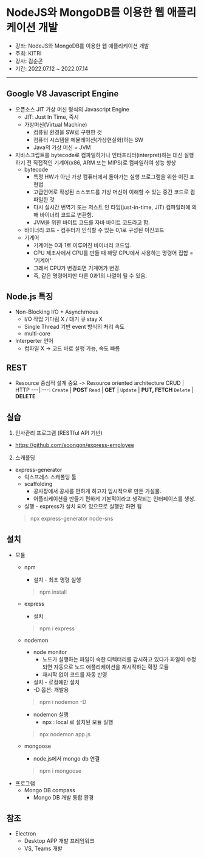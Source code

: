 # NodeJS와 MongoDB를 이용한 웹 애플리케이션 개발
- 강좌: NodeJS와 MongoDB를 이용한 웹 애플리케이션 개발
- 주최: KITRI
- 강사: 김순곤
- 기간: 2022.07.12 ~ 2022.07.14
---
## Google V8 Javascript Engine
- 오픈소스 JIT 가상 머신 형식의 Javascript Engine
    - JIT: Just In Time, 즉시
    - 가상머신(Virtual Machine)
        - 컴퓨팅 환경을 SW로 구현한 것
        - 컴퓨터 시스템을 에뮬레이션(가상현실화)하는 SW
        - Java의 가상 머신 = JVM
- 자바스크립트를 bytecode로 컴파일하거나 인터프리터(interpret)하는 대신 실행하기 전 직접적인 기계어(x86, ARM 또는 MIPS)로 컴파일하여 성능 향상
    - bytecode
        - 특정 HW가 아닌 가상 컴퓨터에서 돌아가는 실행 프로그램을 위한 이진 표현법.
        - 고급언어로 작성된 소스코드를 가상 머신이 이해할 수 있는 중간 코드로 컴파일한 것
        - 다시 실시간 번역기 또는 저스트 인 타임(just-in-time, JIT) 컴파일러에 의해 바이너리 코드로 변환함.
        - JVM을 위한 바이트 코드를 자바 바이트 코드라고 함.
    - 바이너리 코드 - 컴퓨터가 인식할 수 있는 0,1로 구성된 이진코드
    - 기계어
        - 기계어는 0과 1로 이루어진 바이너리 코드임.
        - CPU 제조사에서 CPU를 만들 때 해당 CPU에서 사용하는 명령어 집합 = '기계어'
        - 그래서 CPU가 변경되면 기계어가 변경.
        - 즉, 같은 명령어지만 다른 0과1의 나열이 될 수 있음.

## Node.js 특징
- Non-Blocking I/O + Asynchrnous
    - I/O 작업 기다림 X / 대기 큐 stay X
    - Single Thread 기반 event 방식의 처리 속도
    - multi-core
- Interperter 언어
    - 컴파일 X -> 코드 바로 실행 가능, 속도 빠름

## REST
- Resource 중심적 설계 중요 -> Resource oriented architecture
    CRUD | HTTP
    ---|:---:
    `Create` | **POST**
    `Read` | **GET** |
    `Update` | **PUT, FETCH**
    `Delete` | **DELETE**

## 실습
1. 인사관리 프로그램 (RESTful API 기반)
- https://github.com/soongon/express-employee

2. 스캐폴딩
- express-generator
    - 익스프레스 스캐폴딩 툴
    - scaffolding
        - 공사장에서 공사를 편하게 하고자 임시적으로 만든 가설물.
        - 어플리케이션을 만들기 편하게 기본적이라고 생각되는 인터페이스를 생성.
    - 실행 - express가 설치 되어 있으므로 실행만 하면 됨
    > npx express-generator node-sns


## 설치
- 모듈
    - npm
        - 설치 - 최초 명령 실행
        > npm install
    - express
        - 설치
        > npm i express
    - nodemon
        - node monitor
            - 노드가 실행하는 파일이 속한 디렉터리를 감시하고 있다가 파일이 수정되면 자동으로 노드 애플리케이션을 재시작하는 확장 모듈
            - 재시작 없이 코드를 자동 반영
        - 설치 - 로컬에만 설치
        - -D 옵션: 개발용
        > npm i nodemon -D

        - nodemon 실행
            - npx : local 로 설치된 모듈 실행
        > npx nodemon app.js
    - mongoose
        - node.js에서 mongo db 연결
        > npm i mongoose
- 프로그램
    - Mongo DB compass
        - Mongo DB 개발 통합 환경

## 참조
- Electron
    - Desktop APP 개발 프레임워크
    - VS, Teams 개발
